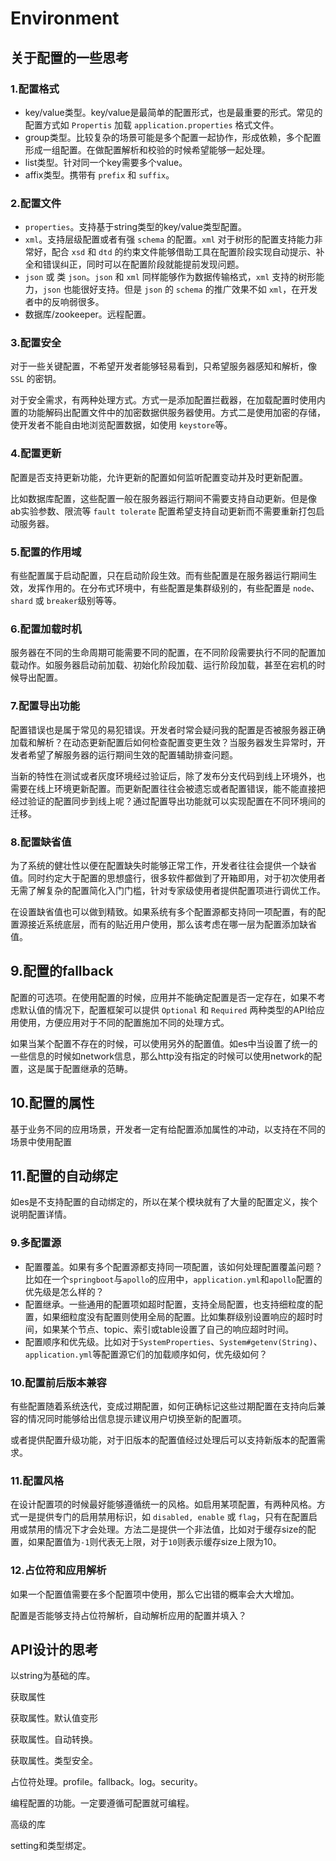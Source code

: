 # Environment

## 关于配置的一些思考

### 1.配置格式

* key/value类型。key/value是最简单的配置形式，也是最重要的形式。常见的配置方式如 `Propertis` 加载 `application.properties` 格式文件。
* group类型。比较复杂的场景可能是多个配置一起协作，形成依赖，多个配置形成一组配置。在做配置解析和校验的时候希望能够一起处理。
* list类型。针对同一个key需要多个value。
* affix类型。携带有 `prefix` 和 `suffix`。

### 2.配置文件

* `properties`。支持基于string类型的key/value类型配置。
* `xml`。支持层级配置或者有强 `schema` 的配置。`xml` 对于树形的配置支持能力非常好，配合 `xsd` 和 `dtd` 的约束文件能够借助工具在配置阶段实现自动提示、补全和错误纠正，同时可以在配置阶段就能提前发现问题。
* `json` 或 类 `json`。`json` 和 `xml` 同样能够作为数据传输格式，`xml` 支持的树形能力，`json` 也能很好支持。但是 `json` 的 `schema` 的推广效果不如 `xml`，在开发者中的反响弱很多。
* 数据库/zookeeper。远程配置。

### 3.配置安全

对于一些关键配置，不希望开发者能够轻易看到，只希望服务器感知和解析，像 `SSL` 的密钥。

对于安全需求，有两种处理方式。方式一是添加配置拦截器，在加载配置时使用内置的功能解码出配置文件中的加密数据供服务器使用。方式二是使用加密的存储，使开发者不能自由地浏览配置数据，如使用 `keystore`等。

### 4.配置更新

配置是否支持更新功能，允许更新的配置如何监听配置变动并及时更新配置。

比如数据库配置，这些配置一般在服务器运行期间不需要支持自动更新。但是像ab实验参数、限流等 `fault tolerate` 配置希望支持自动更新而不需要重新打包启动服务器。

### 5.配置的作用域

有些配置属于启动配置，只在启动阶段生效。而有些配置是在服务器运行期间生效，发挥作用的。在分布式环境中，有些配置是集群级别的，有些配置是 `node`、`shard` 或 `breaker`级别等等。

### 6.配置加载时机

服务器在不同的生命周期可能需要不同的配置，在不同阶段需要执行不同的配置加载动作。如服务器启动前加载、初始化阶段加载、运行阶段加载，甚至在宕机的时候导出配置。

### 7.配置导出功能

配置错误也是属于常见的易犯错误。开发者时常会疑问我的配置是否被服务器正确加载和解析？在动态更新配置后如何检查配置变更生效？当服务器发生异常时，开发者希望了解服务器的运行期间生效的配置辅助排查问题。

当新的特性在测试或者灰度环境经过验证后，除了发布分支代码到线上环境外，也需要在线上环境更新配置。而更新配置往往会被遗忘或者配置错误，能不能直接把经过验证的配置同步到线上呢？通过配置导出功能就可以实现配置在不同环境间的迁移。

### 8.配置缺省值

为了系统的健壮性以便在配置缺失时能够正常工作，开发者往往会提供一个缺省值。同时约定大于配置的思想盛行，很多软件都做到了开箱即用，对于初次使用者无需了解复杂的配置简化入门门槛，针对专家级使用者提供配置项进行调优工作。

在设置缺省值也可以做到精致。如果系统有多个配置源都支持同一项配置，有的配置源接近系统底层，而有的贴近用户使用，那么该考虑在哪一层为配置添加缺省值。

## 9.配置的fallback

配置的可选项。在使用配置的时候，应用并不能确定配置是否一定存在，如果不考虑默认值的情况下，配置框架可以提供 `Optional` 和 `Required` 两种类型的API给应用使用，方便应用对于不同的配置施加不同的处理方式。

如果当某个配置不存在的时候，可以使用另外的配置值。如es中当设置了统一的一些信息的时候如network信息，那么http没有指定的时候可以使用network的配置，这是属于配置继承的范畴。

## 10.配置的属性

基于业务不同的应用场景，开发者一定有给配置添加属性的冲动，以支持在不同的场景中使用配置

## 11.配置的自动绑定

如es是不支持配置的自动绑定的，所以在某个模块就有了大量的配置定义，挨个说明配置详情。

### 9.多配置源

* 配置覆盖。如果有多个配置源都支持同一项配置，该如何处理配置覆盖问题？比如在一个`springboot`与`apollo`的应用中，`application.yml`和`apollo`配置的优先级是怎么样的？
* 配置继承。一些通用的配置项如超时配置，支持全局配置，也支持细粒度的配置，如果细粒度没有配置则使用全局的配置。比如集群级别设置响应的超时时间，如果某个节点、topic、索引或table设置了自己的响应超时时间。
* 配置顺序和优先级。比如对于`SystemProperties`、`System#getenv(String)`、`application.yml`等配置源它们的加载顺序如何，优先级如何？

### 10.配置前后版本兼容

有些配置随着系统迭代，变成过期配置，如何正确标记这些过期配置在支持向后兼容的情况同时能够给出信息提示建议用户切换至新的配置项。

或者提供配置升级功能，对于旧版本的配置值经过处理后可以支持新版本的配置需求。

### 11.配置风格

在设计配置项的时候最好能够遵循统一的风格。如启用某项配置，有两种风格。方式一是提供专门的启用禁用标识，如 `disabled, enable` 或 `flag`，只有在配置启用或禁用的情况下才会处理。方法二是提供一个非法值，比如对于缓存size的配置，如果配置值为`-1`则代表无上限，对于`10`则表示缓存size上限为10。

### 12.占位符和应用解析

如果一个配置值需要在多个配置项中使用，那么它出错的概率会大大增加。

配置是否能够支持占位符解析，自动解析应用的配置并填入？



## API设计的思考

以string为基础的库。

获取属性

获取属性。默认值变形

获取属性。自动转换。

获取属性。类型安全。

占位符处理。profile。fallback。log。security。



编程配置的功能。一定要遵循可配置就可编程。

高级的库

setting和类型绑定。
